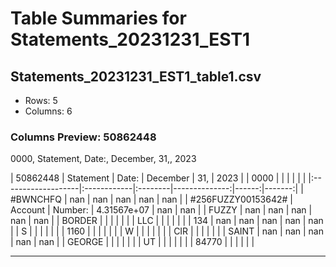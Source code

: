 # Table Summaries for Statements_20231231_EST1

## Statements_20231231_EST1_table1.csv
- Rows: 5
- Columns: 6
### Columns Preview: 50862448
0000, Statement, Date:, December, 31,, 2023

| 50862448           | Statement   | Date:   |      December |   31, |   2023 |
| 0000               |             |         |               |       |        |
|:-------------------|:------------|:--------|--------------:|------:|-------:|
| #BWNCHFQ           | nan         | nan     | nan           |   nan |    nan |
| #256FUZZY00153642# | Account     | Number: |   4.31567e+07 |   nan |    nan |
| FUZZY              | nan         | nan     | nan           |   nan |    nan |
| BORDER             |             |         |               |       |        |
| LLC                |             |         |               |       |        |
| 134                | nan         | nan     | nan           |   nan |    nan |
| S                  |             |         |               |       |        |
| 1160               |             |         |               |       |        |
| W                  |             |         |               |       |        |
| CIR                |             |         |               |       |        |
| SAINT              | nan         | nan     | nan           |   nan |    nan |
| GEORGE             |             |         |               |       |        |
| UT                 |             |         |               |       |        |
| 84770              |             |         |               |       |        |

---